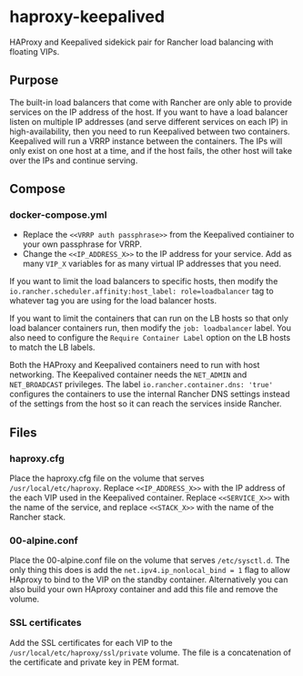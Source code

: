 # haproxy-keepalived
HAProxy and Keepalived sidekick pair for Rancher load balancing with floating VIPs.

## Purpose
The built-in load balancers that come with Rancher are only able to provide services on the IP address of the host.  If you want to have a load balancer listen on multiple IP addresses (and serve different services on each IP) in high-availability, then you need to run Keepalived between two containers.  Keepalived will run a VRRP instance between the containers.  The IPs will only exist on one host at a time, and if the host fails, the other host will take over the IPs and continue serving.

## Compose
### docker-compose.yml
* Replace the `<<VRRP auth passphrase>>` from the Keepalived contiainer to your own passphrase for VRRP.
* Change the `<<IP_ADDRESS_X>>` to the IP address for your service.  Add as many `VIP_X` variables for as many virtual IP addresses that you need.

If you want to limit the load balancers to specific hosts, then modify the `io.rancher.scheduler.affinity:host_label: role=loadbalancer` tag to whatever tag you are using for the load balancer hosts.

If you want to limit the containers that can run on the LB hosts so that only load balancer containers run, then modify the `job: loadbalancer` label.  You also need to configure the `Require Container Label` option on the LB hosts to match the LB labels.

Both the HAProxy and Keepalived containers need to run with host networking.  The Keepalived container needs the `NET_ADMIN` and `NET_BROADCAST` privileges.  The label `io.rancher.container.dns: 'true'` configures the containers to use the internal Rancher DNS settings instead of the settings from the host so it can reach the services inside Rancher.

## Files
### haproxy.cfg
Place the haproxy.cfg file on the volume that serves `/usr/local/etc/haproxy`.
Replace `<<IP_ADDRESS_X>>` with the IP address of the each VIP used in the Keepalived container.
Replace `<<SERVICE_X>>` with the name of the service, and replace `<<STACK_X>>` with the name of the Rancher stack.

### 00-alpine.conf
Place the 00-alpine.conf file on the volume that serves `/etc/sysctl.d`.
The only thing this does is add the `net.ipv4.ip_nonlocal_bind = 1` flag to allow HAproxy to bind to the VIP on the standby container.  Alternatively you can also build your own HAproxy container and add this file and remove the volume.   

### SSL certificates
Add the SSL certificates for each VIP to the `/usr/local/etc/haproxy/ssl/private` volume.  The file is a concatenation of the certificate and private key in PEM format.